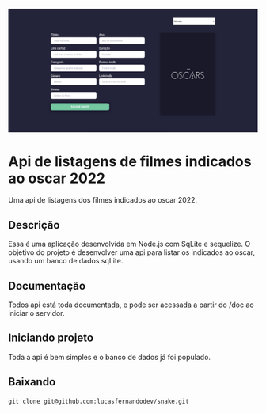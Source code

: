 ![Oscar movies api](./docs/print.png)
# Api de listagens de filmes indicados ao oscar 2022

Uma api de listagens dos filmes indicados ao oscar 2022.

## Descrição

  Essa é uma aplicação desenvolvida em Node.js com SqLite e sequelize. O objetivo do
  projeto é desenvolver uma api para listar os indicados ao oscar, usando um banco de dados sqLite.

## Documentação

  Todos api está toda documentada, e pode ser acessada a partir do /doc ao iniciar o servidor.

## Iniciando projeto

  Toda a api é bem simples e o banco de dados já foi populado.

  ## Baixando

    git clone git@github.com:lucasfernandodev/snake.git